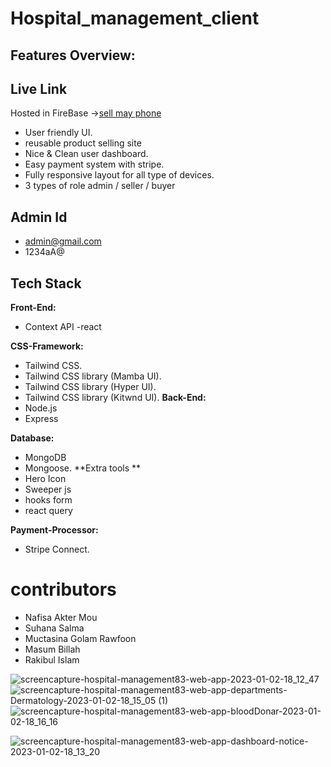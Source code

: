 # Hospital_management_client
## Features Overview:
## Live Link
Hosted in FireBase ->[sell may phone](https://used-product-sell-site.web.app/)

- User friendly UI.
- reusable product selling site
- Nice & Clean user dashboard.
- Easy payment system with stripe.
- Fully responsive layout for all type of devices.
- 3 types of role admin / seller / buyer 

## Admin Id
- admin@gmail.com
- 1234aA@

## Tech Stack

**Front-End:** 
- Context API
-react

**CSS-Framework:** 
- Tailwind CSS.
- Tailwind CSS library (Mamba UI).
- Tailwind CSS library (Hyper UI).
- Tailwind CSS library (Kitwnd UI).
**Back-End:** 
- Node.js
- Express

**Database:** 
- MongoDB
- Mongoose.
**Extra tools ** 
- Hero Icon
- Sweeper js
- hooks form
- react query

**Payment-Processor:** 
- Stripe Connect.

# contributors
- Nafisa Akter Mou
- Suhana Salma
- Muctasina Golam Rawfoon
- Masum Billah
- Rakibul Islam

![screencapture-hospital-management83-web-app-2023-01-02-18_12_47](https://user-images.githubusercontent.com/108423290/210230134-1b2f90fe-08e0-495b-b9f0-4fed0ab57077.png)
![screencapture-hospital-management83-web-app-departments-Dermatology-2023-01-02-18_15_05 (1)](https://user-images.githubusercontent.com/108423290/210230153-5a3f9a4e-dad1-47d6-b3aa-de059cc45e7f.png)
![screencapture-hospital-management83-web-app-bloodDonar-2023-01-02-18_16_16](https://user-images.githubusercontent.com/108423290/210230161-ee81542f-963a-45b1-a6a1-8c2f6c91a06c.png)

![screencapture-hospital-management83-web-app-dashboard-notice-2023-01-02-18_13_20](https://user-images.githubusercontent.com/108423290/210230174-f7226b1e-bb61-4487-b093-acde9ea5371a.png)


